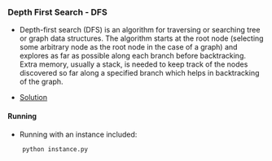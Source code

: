 ### Depth First Search - DFS
- Depth-first search (DFS) is an algorithm for traversing or searching tree or graph data structures. The algorithm starts at the root node (selecting some arbitrary node as the root node in the case of a graph) and explores as far as possible along each branch before backtracking. Extra memory, usually a stack, is needed to keep track of the nodes discovered so far along a specified branch which helps in backtracking of the graph.

- [Solution](dfs.py)

#### Running
- Running with an instance included:
````bash
    python instance.py 
````